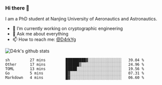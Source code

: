 ### Hi there 👋

I am a PhD student at Nanjing University of Aeronautics and Astronautics.

- 🔭 I’m currently working on cryptographic engineering
- 💬 Ask me about everything
- 📫 How to reach me: [@D4rkYg](https://twitter.com/D4rkYg)

![D4rk's github stats](https://github-readme-stats.vercel.app/api?username=dd4rk&show_icons=true&title_color=fff&icon_color=79ff97&text_color=9f9f9f&bg_color=151515)

<!--START_SECTION:waka-->
```text
sh         27 mins         █████████▓░░░░░░░░░░░░░░░   39.04 % 
Other      17 mins         ██████▒░░░░░░░░░░░░░░░░░░   24.96 % 
TOML       13 mins         █████░░░░░░░░░░░░░░░░░░░░   19.56 % 
Go         5 mins          █▓░░░░░░░░░░░░░░░░░░░░░░░   07.31 % 
Markdown   4 mins          █▓░░░░░░░░░░░░░░░░░░░░░░░   06.60 % 
```
<!--END_SECTION:waka-->
